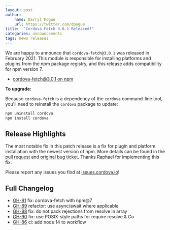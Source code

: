 ```yaml
---
layout: post
author:
    name: Darryl Pogue
    url: https://twitter.com/dpogue
title:  "Cordova Fetch 3.0.1 Released!"
categories: announcements
tags: news releases
---
```


We are happy to announce that `cordova-fetch@3.0.1` was released in February 2021. This module is responsible for installing platforms and plugins from the npm package registry, and this release adds compatibility for npm version 7.

* [cordova-fetch@3.0.1 on npm](https://www.npmjs.com/package/cordova-fetch)


**To upgrade:**

Because `cordova-fetch` is a dependency of the `cordova` command-line tool, you'll need to reinstall the `cordova` package to update:

```bash
npm uninstall cordova
npm install cordova
```

## Release Highlights

The most notable fix in this patch release is a fix for plugin and platform installation with the newest version of npm. More details can be found in the [pull request](https://github.com/apache/cordova-fetch/pull/91) and [original bug ticket](https://github.com/apache/cordova-lib/issues/859). Thanks Raphael for implementing this fix.


Please report any issues you find at [issues.cordova.io](http://issues.cordova.io/)!

<!--more-->
## Full Changelog

* [GH-91](https://github.com/apache/cordova-fetch/pull/91) fix: cordova-fetch with npm@7
* [GH-89](https://github.com/apache/cordova-fetch/pull/89) refactor: use async/await where applicable
* [GH-88](https://github.com/apache/cordova-fetch/pull/88) fix: do not pack rejections from resolve in array
* [GH-90](https://github.com/apache/cordova-fetch/pull/90) fix: use POSIX-style paths for require.resolve & Co
* [GH-86](https://github.com/apache/cordova-fetch/pull/86) ci: add node 14 to workflow
